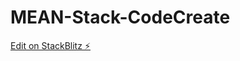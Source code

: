 # MEAN-Stack-CodeCreate

[Edit on StackBlitz ⚡️](https://stackblitz.com/edit/stackblitz-starters-xmrhp1)